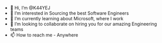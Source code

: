 - 👋 Hi, I’m @K44YEJ
- 👀 I’m interested in Sourcing the best Software Engineers 
- 🌱 I’m currently learning about Microsoft, where I work
- 💞️ I’m looking to collaborate on hiring you for our amazing Engineering teams
- 📫 How to reach me - Anywhere

<!---
K44YEJ/K44YEJ is a ✨ special ✨ repository because its `README.md` (this file) appears on your GitHub profile.
You can click the Preview link to take a look at your changes.
--->
